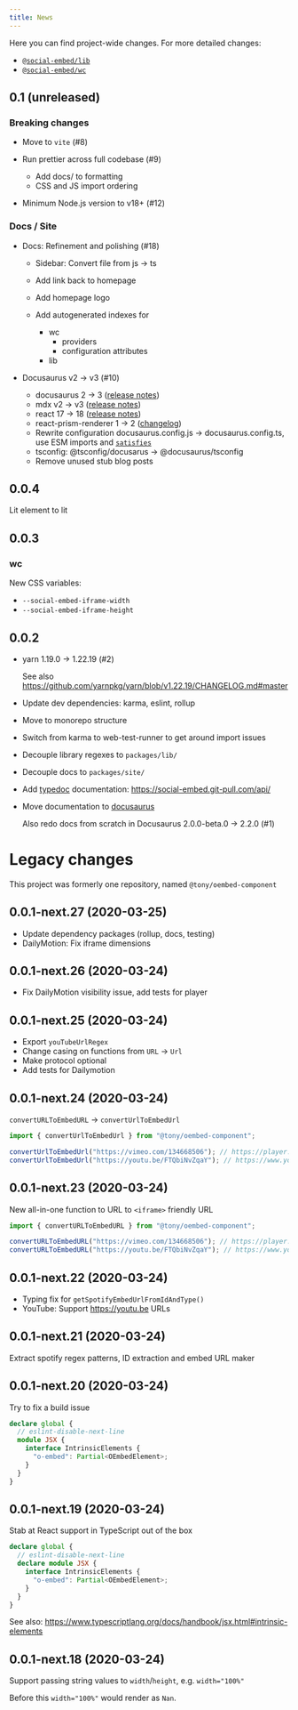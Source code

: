 ```yaml
---
title: News
---
```


Here you can find project-wide changes. For more detailed changes:

- [`@social-embed/lib`](https://social-embed.git-pull.com/docs/lib/release-notes)
- [`@social-embed/wc`](https://social-embed.git-pull.com/docs/wc/release-notes)

## 0.1 (unreleased)

### Breaking changes

- Move to `vite` (#8)
- Run prettier across full codebase (#9)

  - Add docs/ to formatting
  - CSS and JS import ordering

- Minimum Node.js version to v18+ (#12)

### Docs / Site

- Docs: Refinement and polishing (#18)

  - Sidebar: Convert file from js -> ts
  - Add link back to homepage
  - Add homepage logo
  - Add autogenerated indexes for

    - wc
      - providers
      - configuration attributes
    - lib

- Docusaurus v2 -> v3 (#10)

  - docusaurus 2 -> 3 ([release notes](https://docusaurus.io/blog/releases/3.0))
  - mdx v2 -> v3 ([release notes](https://mdxjs.com/blog/v3/))
  - react 17 -> 18 ([release notes](https://react.dev/blog/2022/03/29/react-v18))
  - react-prism-renderer 1 -> 2 ([changelog](https://github.com/FormidableLabs/prism-react-renderer/blob/prism-react-renderer%402.0.0/packages/prism-react-renderer/CHANGELOG.md))
  - Rewrite configuration docusaurus.config.js -> docusaurus.config.ts, use ESM imports and [`satisfies`](https://www.typescriptlang.org/docs/handbook/release-notes/typescript-4-9.html#the-satisfies-operator)
  - tsconfig: @tsconfig/docusarus -> @docusaurus/tsconfig
  - Remove unused stub blog posts

## 0.0.4

Lit element to lit

## 0.0.3

### wc

New CSS variables:

- `--social-embed-iframe-width`
- `--social-embed-iframe-height`

## 0.0.2

- yarn 1.19.0 -> 1.22.19 (#2)

  See also https://github.com/yarnpkg/yarn/blob/v1.22.19/CHANGELOG.md#master

- Update dev dependencies: karma, eslint, rollup
- Move to monorepo structure
- Switch from karma to web-test-runner to get around import issues
- Decouple library regexes to `packages/lib/`
- Decouple docs to `packages/site/`
- Add [typedoc] documentation: https://social-embed.git-pull.com/api/
- Move documentation to [docusaurus]

  Also redo docs from scratch in Docusaurus 2.0.0-beta.0 -> 2.2.0 (#1)

[typedoc]: https://typedoc.org/
[docusaurus]: https://docusaurus.io/

# Legacy changes

This project was formerly one repository, named `@tony/oembed-component`

## 0.0.1-next.27 (2020-03-25)

- Update dependency packages (rollup, docs, testing)
- DailyMotion: Fix iframe dimensions

## 0.0.1-next.26 (2020-03-24)

- Fix DailyMotion visibility issue, add tests for player

## 0.0.1-next.25 (2020-03-24)

- Export `youTubeUrlRegex`
- Change casing on functions from `URL` -> `Url`
- Make protocol optional
- Add tests for Dailymotion

## 0.0.1-next.24 (2020-03-24)

`convertURLToEmbedURL` -> `convertUrlToEmbedUrl`

```typescript
import { convertUrlToEmbedUrl } from "@tony/oembed-component";

convertUrlToEmbedUrl("https://vimeo.com/134668506"); // https://player.vimeo.com/video/134668506
convertUrlToEmbedUrl("https://youtu.be/FTQbiNvZqaY"); // https://www.youtube.com/embed/FTQbiNvZqaY
```

## 0.0.1-next.23 (2020-03-24)

New all-in-one function to URL to `<iframe>` friendly URL

```typescript
import { convertURLToEmbedURL } from "@tony/oembed-component";

convertURLToEmbedURL("https://vimeo.com/134668506"); // https://player.vimeo.com/video/134668506
convertURLToEmbedURL("https://youtu.be/FTQbiNvZqaY"); // https://www.youtube.com/embed/FTQbiNvZqaY
```

## 0.0.1-next.22 (2020-03-24)

- Typing fix for `getSpotifyEmbedUrlFromIdAndType()`
- YouTube: Support https://youtu.be URLs

## 0.0.1-next.21 (2020-03-24)

Extract spotify regex patterns, ID extraction and embed URL maker

## 0.0.1-next.20 (2020-03-24)

Try to fix a build issue

```typescript
declare global {
  // eslint-disable-next-line
  module JSX {
    interface IntrinsicElements {
      "o-embed": Partial<OEmbedElement>;
    }
  }
}
```

## 0.0.1-next.19 (2020-03-24)

Stab at React support in TypeScript out of the box

```typescript
declare global {
  // eslint-disable-next-line
  declare module JSX {
    interface IntrinsicElements {
      "o-embed": Partial<OEmbedElement>;
    }
  }
}
```

See also: https://www.typescriptlang.org/docs/handbook/jsx.html#intrinsic-elements

## 0.0.1-next.18 (2020-03-24)

Support passing string values to `width`/`height`, e.g. `width="100%"`

Before this `width="100%"` would render as `Nan`.
